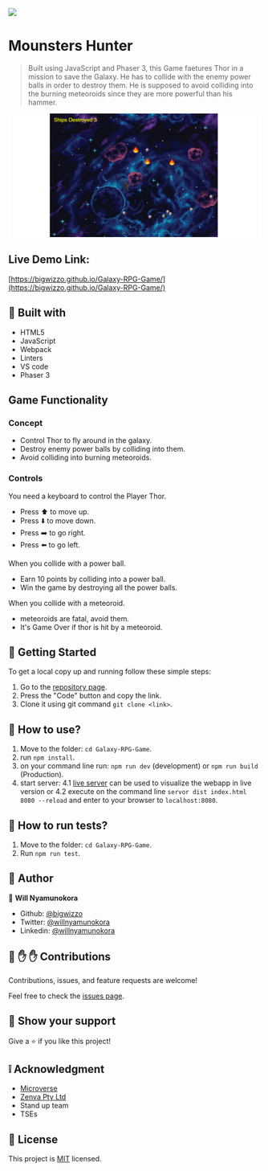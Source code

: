 ![](https://img.shields.io/badge/Microverse-blueviolet)

# Mounsters Hunter

> Built using JavaScript and Phaser 3, this Game faetures Thor in a mission to save the Galaxy. He has to collide with the enemy power balls in order to destroy them. He is supposed to avoid colliding into the burning meteoroids since they are more powerful than his hammer.

![screenshot](./screenshot.png)

## Live Demo Link:

[https://bigwizzo.github.io/Galaxy-RPG-Game/](https://bigwizzo.github.io/Galaxy-RPG-Game/)

## :hammer: Built with

- HTML5
- JavaScript
- Webpack
- Linters
- VS code
- Phaser 3

## Game Functionality

### Concept

- Control Thor to fly around in the galaxy.
- Destroy enemy power balls by colliding into them.
- Avoid colliding into burning meteoroids.

### Controls

You need a keyboard to control the Player Thor.

- Press ⬆️ to move up.
- Press :arrow_down: to move down.
- Press ➡️ to go right.
- Press ⬅️ to go left.

When you collide with a power ball.

- Earn 10 points by colliding into a power ball.
- Win the game by destroying all the power balls.

When you collide with a meteoroid.

- meteoroids are fatal, avoid them.
- It's Game Over if thor is hit by a meteoroid.

## :construction_worker: Getting Started

To get a local copy up and running follow these simple steps:

1. Go to the [repository page](https://github.com/BigWizzo/Galaxy-RPG-Game).
2. Press the "Code" button and copy the link.
3. Clone it using git command `git clone <link>`.

## :construction_worker: How to use?

1. Move to the folder: `cd Galaxy-RPG-Game`.
2. run `npm install`.
3. on your command line run: `npm run dev` (development) or `npm run build` (Production).
4. start server:
   4.1 [live server](https://marketplace.visualstudio.com/items?itemName=ritwickdey.LiveServer) can be used to visualize the webapp in live version or
   4.2 execute on the command line `servor dist index.html 8080 --reload` and enter to your browser to `localhost:8080`.

## :construction_worker: How to run tests?

1. Move to the folder: `cd Galaxy-RPG-Game`.
2. Run `npm run test`.

## :bust_in_silhouette: Author

👤 **Will Nyamunokora**

- Github: [@bigwizzo](https://github.com/bigwizzo)
- Twitter: [@willnyamunokora](https://twitter.com/willnyamunokora)
- Linkedin: [@willnyamunokora](https://linkedin.com/in/willnyamunokora)

## 🤝 :raised_hand: :raised_hand: Contributions

Contributions, issues, and feature requests are welcome!

Feel free to check the [issues page](https://github.com/BigWizzo/Galaxy-RPG-Game/issues).

## :muscle: Show your support

Give a ⭐️ if you like this project!

## :grey_exclamation: Acknowledgment

- [Microverse](https://www.microverse.org/)
- [Zenva Pty Ltd](https://gamedevacademy.org/how-to-create-a-turn-based-rpg-game-in-phaser-3-part-1/)
- Stand up team
- TSEs

## 📝 License

This project is [MIT](https://opensource.org/licenses/MIT) licensed.
